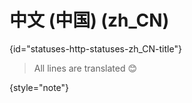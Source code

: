 # 中文 (中国) (zh_CN)
{id="statuses-http-statuses-zh_CN-title"}

> All lines are translated 😊
>
{style="note"}
